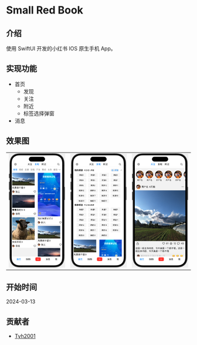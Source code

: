 # Small Red Book

## 介绍

使用 SwiftUI 开发的小红书 IOS 原生手机 App。

## 实现功能

- 首页
  - 发现
  - 关注
  - 附近
  - 标签选择弹窗
- 消息

## 效果图

|                     |                     |                       |
| ------------------- | ------------------- | --------------------- |
| ![](./assets/1.jpg) | ![](./assets/2.jpg) | ![](./assets/3.jpg) |

## 开始时间

2024-03-13

## 贡献者

- [Tyh2001](https://github.com/Tyh2001)
